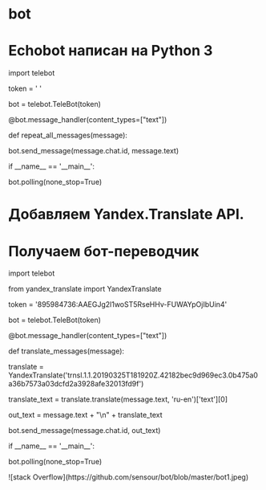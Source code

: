 # bot
# Echobot написан на Python 3
<body>
<p>import telebot</p>
<p>token = ' '</p>
<p>bot = telebot.TeleBot(token)</p>
<p> </p>
<p>@bot.message_handler(content_types=["text"])</p>
<p>def repeat_all_messages(message): </p>
   <p> bot.send_message(message.chat.id, message.text)</p>
<p> </p>
<p>if __name__ == '__main__':</p>
    <p> bot.polling(none_stop=True)</p>
</body>   
</html>

# Добавляем Yandex.Translate API.
# Получаем бот-переводчик
</body>
<p>import telebot</p>
<p>from yandex_translate import YandexTranslate </p>
<p>token = '895984736:AAEGJg2l1woST5RseHHv-FUWAYpOjIbUin4'</p>
<p>bot = telebot.TeleBot(token)</p>
<p>@bot.message_handler(content_types=["text"])</p>
<p>def translate_messages(message):</p>
    <p>translate = YandexTranslate('trnsl.1.1.20190325T181920Z.42182bec9d969ec3.0b475a0a36b7573a03dcfd2a3928afe32013fd9f') </p>
    <p>translate_text = translate.translate(message.text, 'ru-en')['text'][0]</p>
    <p>out_text = message.text + "\n" + translate_text</p>
   <p> bot.send_message(message.chat.id, out_text)</p>
<p>if __name__ == '__main__':</p>
    <p>bot.polling(none_stop=True)  </p>
      <p> </p>
</body>
</html>
![stack Overflow](https://github.com/sensour/bot/blob/master/bot1.jpeg)
